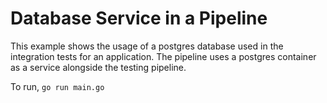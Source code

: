 # Database Service in a Pipeline

This example shows the usage of a postgres database used in the integration tests for an application. The pipeline uses a postgres container as a service alongside the testing pipeline.

To run, `go run main.go`

